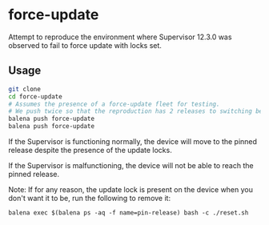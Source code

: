 # force-update

Attempt to reproduce the environment where Supervisor 12.3.0 was observed to fail to force update with locks set.

## Usage
```bash
git clone 
cd force-update
# Assumes the presence of a force-update fleet for testing.
# We push twice so that the reproduction has 2 releases to switching between when pinning.
balena push force-update
balena push force-update
```

If the Supervisor is functioning normally, the device will move to the pinned release despite the presence of the update locks.

If the Supervisor is malfunctioning, the device will not be able to reach the pinned release.

Note: If for any reason, the update lock is present on the device when you don't want it to be, run the following to remove it:
```
balena exec $(balena ps -aq -f name=pin-release) bash -c ./reset.sh
```